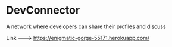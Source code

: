 # DevConnector
A network where developers can share their profiles and discuss 

Link ---> https://enigmatic-gorge-55171.herokuapp.com/
